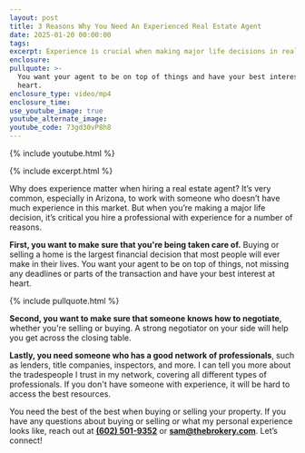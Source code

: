 ```yaml
---
layout: post
title: 3 Reasons Why You Need An Experienced Real Estate Agent
date: 2025-01-20 00:00:00
tags:
excerpt: Experience is crucial when making major life decisions in real estate.
enclosure:
pullquote: >-
  You want your agent to be on top of things and have your best interests at
  heart.
enclosure_type: video/mp4
enclosure_time:
use_youtube_image: true
youtube_alternate_image:
youtube_code: 73gd30vP8h8
---
```

{% include youtube.html %}

{% include excerpt.html %}

Why does experience matter when hiring a real estate agent? It’s very common, especially in Arizona, to work with someone who doesn’t have much experience in this market. But when you’re making a major life decision, it’s critical you hire a professional with experience for a number of reasons.

**First, you want to make sure that you're being taken care of.** Buying or selling a home is the largest financial decision that most people will ever make in their lives. You want your agent to be on top of things, not missing any deadlines or parts of the transaction and have your best interest at heart.

{% include pullquote.html %}

**Second, you want to make sure that someone knows how to negotiate**, whether you're selling or buying. A strong negotiator on your side will help you get across the closing table.

**Lastly, you need someone who has a good network of professionals**, such as lenders, title companies, inspectors, and more. I can tell you more about the tradespeople I trust in my network, covering all different types of professionals. If you don't have someone with experience, it will be hard to access the best resources.

You need the best of the best when buying or selling your property. If you have any questions about buying or selling or what my personal experience looks like, reach out at [**(602) 501-9352**](tel:6025019352) or [**sam@thebrokery.com**](mailto:sam@thebrokery.com). Let’s connect!
